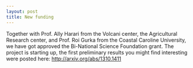 ```yaml
---
layout: post
title: New funding
---
```


Together with Prof. Ally Harari from the Volcani center, the Agricultural Research center, and Prof. Roi Gurka from the Coastal Caroline University, we have got approved the Bi-National Science Foundation grant. The project is starting up, the first preliminary results you might find interesting were posted here: <http://arxiv.org/abs/1310.1411>


